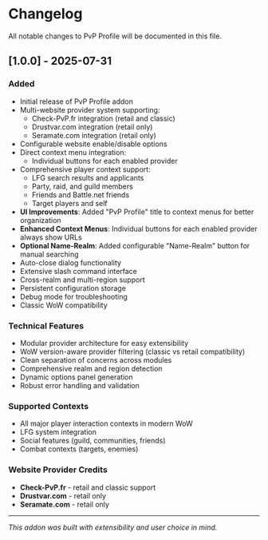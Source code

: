 # Changelog

All notable changes to PvP Profile will be documented in this file.

## [1.0.0] - 2025-07-31

### Added
- Initial release of PvP Profile addon
- Multi-website provider system supporting:
  - Check-PvP.fr integration (retail and classic)
  - Drustvar.com integration (retail only)
  - Seramate.com integration (retail only)
- Configurable website enable/disable options
- Direct context menu integration:
  - Individual buttons for each enabled provider
- Comprehensive player context support:
  - LFG search results and applicants
  - Party, raid, and guild members
  - Friends and Battle.net friends
  - Target players and self
- **UI Improvements**: Added "PvP Profile" title to context menus for better organization
- **Enhanced Context Menus**: Individual buttons for each enabled provider always show URLs
- **Optional Name-Realm**: Added configurable "Name-Realm" button for manual searching
- Auto-close dialog functionality
- Extensive slash command interface
- Cross-realm and multi-region support
- Persistent configuration storage
- Debug mode for troubleshooting
- Classic WoW compatibility

### Technical Features
- Modular provider architecture for easy extensibility
- WoW version-aware provider filtering (classic vs retail compatibility)
- Clean separation of concerns across modules
- Comprehensive realm and region detection
- Dynamic options panel generation
- Robust error handling and validation

### Supported Contexts
- All major player interaction contexts in modern WoW
- LFG system integration
- Social features (guild, communities, friends)
- Combat contexts (targets, enemies)

### Website Provider Credits
- **Check-PvP.fr** - retail and classic support
- **Drustvar.com** - retail only
- **Seramate.com** - retail only

---

*This addon was built with extensibility and user choice in mind.*